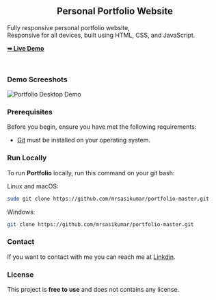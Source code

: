 

  <h2 align="center">Personal Portfolio Website</h2>

  Fully responsive personal portfolio website, <br />Responsive for all devices, built using HTML, CSS, and JavaScript.

  <a href="https://github.com/mrsasikumar/portfolio-master"><strong>➥ Live Demo</strong></a>

</div>

<br />

### Demo Screeshots

![Portfolio Desktop Demo](./readme-images/desktop.png "Desktop Demo")

### Prerequisites

Before you begin, ensure you have met the following requirements:

* [Git](https://git-scm.com/downloads "Download Git") must be installed on your operating system.

### Run Locally

To run **Portfolio** locally, run this command on your git bash:

Linux and macOS:

```bash
sudo git clone https://github.com/mrsasikumar/portfolio-master.git
```

Windows:

```bash
git clone https://github.com/mrsasikumar/portfolio-master.git
```

### Contact

If you want to contact with me you can reach me at [Linkdin](https://www.linkedin.com/in/sasikumar-chanthiran-485833272/).

### License

This project is **free to use** and does not contains any license.
